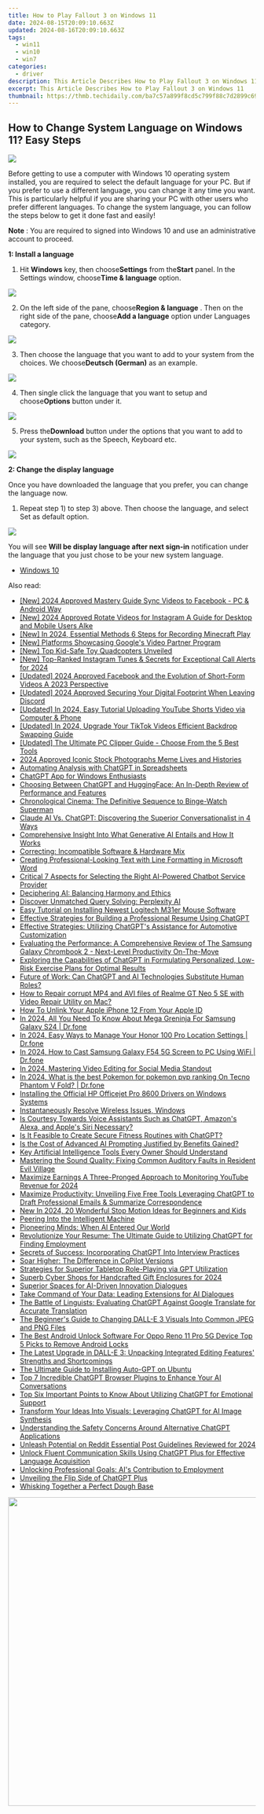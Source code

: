 ```yaml
---
title: How to Play Fallout 3 on Windows 11
date: 2024-08-15T20:09:10.663Z
updated: 2024-08-16T20:09:10.663Z
tags:
  - win11
  - win10
  - win7
categories:
  - driver
description: This Article Describes How to Play Fallout 3 on Windows 11
excerpt: This Article Describes How to Play Fallout 3 on Windows 11
thumbnail: https://thmb.techidaily.com/ba7c57a899f8cd5c799f88c7d2899c692ee461941eff0903eb250db9dc660efe.jpg
---
```


## How to Change System Language on Windows 11? Easy Steps

![](https://images.drivereasy.com/wp-content/uploads/2016/12/img_5860b3b1da273-600x408.jpg)
  
 Before getting to use a computer with Windows 10 operating system installed, you are required to select the default language for your PC. But if you prefer to use a different language, you can change it any time you want. This is particularly helpful if you are sharing your PC with other users who prefer different languages. To change the system language, you can follow the steps below to get it done fast and easily!
  
**Note** : You are required to signed into Windows 10 and use an administrative account to proceed.
  
**1: Install a language**
  
 1) Hit **Windows** key, then choose**Settings** from the**Start** panel. In the Settings window, choose**Time & language** option.
  
![](https://images.drivereasy.com/wp-content/uploads/2016/12/img_5860b5b15b8b1-600x461.jpg)

 2) On the left side of the pane, choose**Region & language** . Then on the right side of the pane, choose**Add a language** option under Languages category.

![](https://images.drivereasy.com/wp-content/uploads/2016/12/img_5860b59fdc7c1-600x495.jpg)
  
 3) Then choose the language that you want to add to your system from the choices. We choose**Deutsch (German)** as an example.
  
![](https://images.drivereasy.com/wp-content/uploads/2016/12/img_5860c58dd9435-600x504.jpg)
  
 4) Then single click the language that you want to setup and choose**Options** button under it.  
  
![](https://images.drivereasy.com/wp-content/uploads/2016/12/img_5860b6898c198-600x498.jpg)
  
 5) Press the**Download** button under the options that you want to add to your system, such as the Speech, Keyboard etc.
  
![](https://images.drivereasy.com/wp-content/uploads/2016/12/img_5860c737317b3-600x501.jpg)
  
**2: Change the display language**
  
 Once you have downloaded the language that you prefer, you can change the language now.
  
 1) Repeat step 1) to step 3) above. Then choose the language, and select Set as default option.
  
![](https://images.drivereasy.com/wp-content/uploads/2016/12/img_5860ca0636ea1-600x504.jpg)
  
 You will see **Will be display language after next sign-in** notification under the language that you just chose to be your new system language.

* [Windows 10](https://tools.techidaily.com/drivereasy/download/)

<ins class="adsbygoogle"
     style="display:block"
     data-ad-format="autorelaxed"
     data-ad-client="ca-pub-7571918770474297"
     data-ad-slot="1223367746"></ins>



<ins class="adsbygoogle"
     style="display:block"
     data-ad-client="ca-pub-7571918770474297"
     data-ad-slot="8358498916"
     data-ad-format="auto"
     data-full-width-responsive="true"></ins>

<span class="atpl-alsoreadstyle">Also read:</span>
<div><ul>
<li><a href="https://facebook-video-content.techidaily.com/new-2024-approved-mastery-guide-sync-videos-to-facebook-pc-and-android-way/"><u>[New] 2024 Approved  Mastery Guide  Sync Videos to Facebook - PC & Android Way</u></a></li>
<li><a href="https://instagram-video-recordings.techidaily.com/new-2024-approved-rotate-videos-for-instagram-a-guide-for-desktop-and-mobile-users-alke/"><u>[New] 2024 Approved  Rotate Videos for Instagram  A Guide for Desktop and Mobile Users Alke</u></a></li>
<li><a href="https://video-screen-grab.techidaily.com/new-in-2024-essential-methods-6-steps-for-recording-minecraft-play/"><u>[New] In 2024, Essential Methods  6 Steps for Recording Minecraft Play</u></a></li>
<li><a href="https://youtube-help.techidaily.com/new-platforms-showcasing-googles-video-partner-program/"><u>[New] Platforms Showcasing Google's Video Partner Program</u></a></li>
<li><a href="https://some-tips.techidaily.com/new-top-kid-safe-toy-quadcopters-unveiled/"><u>[New] Top Kid-Safe Toy Quadcopters Unveiled</u></a></li>
<li><a href="https://fox-info.techidaily.com/new-top-ranked-instagram-tunes-and-secrets-for-exceptional-call-alerts-for-2024/"><u>[New] Top-Ranked Instagram Tunes & Secrets for Exceptional Call Alerts for 2024</u></a></li>
<li><a href="https://facebook-clips.techidaily.com/updated-2024-approved-facebook-and-the-evolution-of-short-form-videos-a-2023-perspective/"><u>[Updated] 2024 Approved  Facebook and the Evolution of Short-Form Videos  A 2023 Perspective</u></a></li>
<li><a href="https://discord-videos.techidaily.com/updated-2024-approved-securing-your-digital-footprint-when-leaving-discord/"><u>[Updated] 2024 Approved  Securing Your Digital Footprint When Leaving Discord</u></a></li>
<li><a href="https://facebook-record-videos.techidaily.com/updated-in-2024-easy-tutorial-uploading-youtube-shorts-video-via-computer-and-phone/"><u>[Updated] In 2024, Easy Tutorial  Uploading YouTube Shorts Video via Computer & Phone</u></a></li>
<li><a href="https://tiktok-videos.techidaily.com/updated-in-2024-upgrade-your-tiktok-videos-efficient-backdrop-swapping-guide/"><u>[Updated] In 2024, Upgrade Your TikTok Videos  Efficient Backdrop Swapping Guide</u></a></li>
<li><a href="https://screen-mirroring-recording.techidaily.com/updated-the-ultimate-pc-clipper-guide-choose-from-the-5-best-tools/"><u>[Updated] The Ultimate PC Clipper Guide - Choose From the 5 Best Tools</u></a></li>
<li><a href="https://some-knowledge.techidaily.com/2024-approved-iconic-stock-photographs-meme-lives-and-histories/"><u>2024 Approved  Iconic Stock Photographs  Meme Lives and Histories</u></a></li>
<li><a href="https://tech-hub.techidaily.com/automating-analysis-with-chatgpt-in-spreadsheets/"><u>Automating Analysis with ChatGPT in Spreadsheets</u></a></li>
<li><a href="https://tech-hub.techidaily.com/chatgpt-app-for-windows-enthusiasts/"><u>ChatGPT App for Windows Enthusiasts</u></a></li>
<li><a href="https://tech-hub.techidaily.com/choosing-between-chatgpt-and-huggingface-an-in-depth-review-of-performance-and-features/"><u>Choosing Between ChatGPT and HuggingFace: An In-Depth Review of Performance and Features</u></a></li>
<li><a href="https://tech-recovery.techidaily.com/chronological-cinema-the-definitive-sequence-to-binge-watch-superman/"><u>Chronological Cinema: The Definitive Sequence to Binge-Watch Superman</u></a></li>
<li><a href="https://tech-hub.techidaily.com/claude-ai-vs-chatgpt-discovering-the-superior-conversationalist-in-4-ways/"><u>Claude AI Vs. ChatGPT: Discovering the Superior Conversationalist in 4 Ways</u></a></li>
<li><a href="https://tech-hub.techidaily.com/comprehensive-insight-into-what-generative-ai-entails-and-how-it-works/"><u>Comprehensive Insight Into What Generative AI Entails and How It Works</u></a></li>
<li><a href="https://driver-install.techidaily.com/correcting-incompatible-software-and-hardware-mix/"><u>Correcting: Incompatible Software & Hardware Mix</u></a></li>
<li><a href="https://techtrends.techidaily.com/creating-professional-looking-text-with-line-formatting-in-microsoft-word/"><u>Creating Professional-Looking Text with Line Formatting in Microsoft Word</u></a></li>
<li><a href="https://tech-hub.techidaily.com/critical-7-aspects-for-selecting-the-right-ai-powered-chatbot-service-provider/"><u>Critical 7 Aspects for Selecting the Right AI-Powered Chatbot Service Provider</u></a></li>
<li><a href="https://tech-hub.techidaily.com/deciphering-ai-balancing-harmony-and-ethics/"><u>Deciphering AI: Balancing Harmony and Ethics</u></a></li>
<li><a href="https://tech-hub.techidaily.com/discover-unmatched-query-solving-perplexity-ai/"><u>Discover Unmatched Query Solving: Perplexity AI</u></a></li>
<li><a href="https://win-amazing.techidaily.com/easy-tutorial-on-installing-newest-logitech-m31er-mouse-software/"><u>Easy Tutorial on Installing Newest Logitech M31er Mouse Software</u></a></li>
<li><a href="https://tech-hub.techidaily.com/effective-strategies-for-building-a-professional-resume-using-chatgpt/"><u>Effective Strategies for Building a Professional Resume Using ChatGPT</u></a></li>
<li><a href="https://tech-hub.techidaily.com/effective-strategies-utilizing-chatgpts-assistance-for-automotive-customization/"><u>Effective Strategies: Utilizing ChatGPT's Assistance for Automotive Customization</u></a></li>
<li><a href="https://tech-hub.techidaily.com/evaluating-the-performance-a-comprehensive-review-of-the-samsung-galaxy-chrombook-2-next-level-productivity-on-the-move/"><u>Evaluating the Performance: A Comprehensive Review of The Samsung Galaxy Chrombook 2 - Next-Level Productivity On-The-Move</u></a></li>
<li><a href="https://tech-hub.techidaily.com/exploring-the-capabilities-of-chatgpt-in-formulating-personalized-low-risk-exercise-plans-for-optimal-results/"><u>Exploring the Capabilities of ChatGPT in Formulating Personalized, Low-Risk Exercise Plans for Optimal Results</u></a></li>
<li><a href="https://tech-hub.techidaily.com/future-of-work-can-chatgpt-and-ai-technologies-substitute-human-roles/"><u>Future of Work: Can ChatGPT and AI Technologies Substitute Human Roles?</u></a></li>
<li><a href="https://blog-min.techidaily.com/how-to-repair-corrupt-mp4-and-avi-files-of-realme-gt-neo-5-se-with-video-repair-utility-on-mac-by-stellar-video-repair-mobile-video-repair/"><u>How to Repair corrupt MP4 and AVI files of Realme GT Neo 5 SE with Video Repair Utility on Mac?</u></a></li>
<li><a href="https://apple-account.techidaily.com/how-to-unlink-your-apple-iphone-12-from-your-apple-id-by-drfone-ios/"><u>How To Unlink Your Apple iPhone 12 From Your Apple ID</u></a></li>
<li><a href="https://change-location.techidaily.com/in-2024-all-you-need-to-know-about-mega-greninja-for-samsung-galaxy-s24-drfone-by-drfone-virtual-android/"><u>In 2024, All You Need To Know About Mega Greninja For Samsung Galaxy S24 | Dr.fone</u></a></li>
<li><a href="https://android-location.techidaily.com/in-2024-easy-ways-to-manage-your-honor-100-pro-location-settings-drfone-by-drfone-virtual/"><u>In 2024, Easy Ways to Manage Your Honor 100 Pro Location Settings | Dr.fone</u></a></li>
<li><a href="https://screen-mirror.techidaily.com/in-2024-how-to-cast-samsung-galaxy-f54-5g-screen-to-pc-using-wifi-drfone-by-drfone-android/"><u>In 2024, How to Cast Samsung Galaxy F54 5G Screen to PC Using WiFi | Dr.fone</u></a></li>
<li><a href="https://instagram-videos.techidaily.com/in-2024-mastering-video-editing-for-social-media-standout/"><u>In 2024, Mastering Video Editing for Social Media Standout</u></a></li>
<li><a href="https://android-pokemon-go.techidaily.com/in-2024-what-is-the-best-pokemon-for-pokemon-pvp-ranking-on-tecno-phantom-v-fold-drfone-by-drfone-virtual-android/"><u>In 2024, What is the best Pokemon for pokemon pvp ranking On Tecno Phantom V Fold? | Dr.fone</u></a></li>
<li><a href="https://hardware-help.techidaily.com/installing-the-official-hp-officejet-pro-8600-drivers-on-windows-systems/"><u>Installing the Official HP Officejet Pro 8600 Drivers on Windows Systems</u></a></li>
<li><a href="https://driver-error.techidaily.com/1721103424403-instantaneously-resolve-wireless-issues-windows/"><u>Instantaneously Resolve Wireless Issues, Windows</u></a></li>
<li><a href="https://tech-hub.techidaily.com/is-courtesy-towards-voice-assistants-such-as-chatgpt-amazons-alexa-and-apples-siri-necessary/"><u>Is Courtesy Towards Voice Assistants Such as ChatGPT, Amazon's Alexa, and Apple's Siri Necessary?</u></a></li>
<li><a href="https://tech-hub.techidaily.com/is-it-feasible-to-create-secure-fitness-routines-with-chatgpt/"><u>Is It Feasible to Create Secure Fitness Routines with ChatGPT?</u></a></li>
<li><a href="https://tech-hub.techidaily.com/is-the-cost-of-advanced-ai-prompting-justified-by-benefits-gained/"><u>Is the Cost of Advanced AI Prompting Justified by Benefits Gained?</u></a></li>
<li><a href="https://tech-hub.techidaily.com/key-artificial-intelligence-tools-every-owner-should-understand/"><u>Key Artificial Intelligence Tools Every Owner Should Understand</u></a></li>
<li><a href="https://sound-issues.techidaily.com/mastering-the-sound-quality-fixing-common-auditory-faults-in-resident-evil-village/"><u>Mastering the Sound Quality: Fixing Common Auditory Faults in Resident Evil Village</u></a></li>
<li><a href="https://youtube-help.techidaily.com/maximize-earnings-a-three-pronged-approach-to-monitoring-youtube-revenue-for-2024/"><u>Maximize Earnings  A Three-Pronged Approach to Monitoring YouTube Revenue for 2024</u></a></li>
<li><a href="https://tech-hub.techidaily.com/maximize-productivity-unveiling-five-free-tools-leveraging-chatgpt-to-draft-professional-emails-and-summarize-correspondence/"><u>Maximize Productivity: Unveiling Five Free Tools Leveraging ChatGPT to Draft Professional Emails & Summarize Correspondence</u></a></li>
<li><a href="https://meme-emoji.techidaily.com/new-in-2024-20-wonderful-stop-motion-ideas-for-beginners-and-kids/"><u>New In 2024, 20 Wonderful Stop Motion Ideas for Beginners and Kids</u></a></li>
<li><a href="https://tech-hub.techidaily.com/peering-into-the-intelligent-machine/"><u>Peering Into the Intelligent Machine</u></a></li>
<li><a href="https://tech-hub.techidaily.com/pioneering-minds-when-ai-entered-our-world/"><u>Pioneering Minds: When AI Entered Our World</u></a></li>
<li><a href="https://tech-hub.techidaily.com/revolutionize-your-resume-the-ultimate-guide-to-utilizing-chatgpt-for-finding-employment/"><u>Revolutionize Your Resume: The Ultimate Guide to Utilizing ChatGPT for Finding Employment</u></a></li>
<li><a href="https://tech-hub.techidaily.com/secrets-of-success-incorporating-chatgpt-into-interview-practices/"><u>Secrets of Success: Incorporating ChatGPT Into Interview Practices</u></a></li>
<li><a href="https://tech-hub.techidaily.com/soar-higher-the-difference-in-copilot-versions/"><u>Soar Higher: The Difference in CoPilot Versions</u></a></li>
<li><a href="https://tech-hub.techidaily.com/strategies-for-superior-tabletop-role-playing-via-gpt-utilization/"><u>Strategies for Superior Tabletop Role-Playing via GPT Utilization</u></a></li>
<li><a href="https://some-approaches.techidaily.com/superb-cyber-shops-for-handcrafted-gift-enclosures-for-2024/"><u>Superb Cyber Shops for Handcrafted Gift Enclosures for 2024</u></a></li>
<li><a href="https://tech-hub.techidaily.com/superior-spaces-for-ai-driven-innovation-dialogues/"><u>Superior Spaces for AI-Driven Innovation Dialogues</u></a></li>
<li><a href="https://tech-hub.techidaily.com/take-command-of-your-data-leading-extensions-for-ai-dialogues/"><u>Take Command of Your Data: Leading Extensions for AI Dialogues</u></a></li>
<li><a href="https://tech-hub.techidaily.com/the-battle-of-linguists-evaluating-chatgpt-against-google-translate-for-accurate-translation/"><u>The Battle of Linguists: Evaluating ChatGPT Against Google Translate for Accurate Translation</u></a></li>
<li><a href="https://tech-hub.techidaily.com/the-beginners-guide-to-changing-dall-e-3-visuals-into-common-jpeg-and-png-files/"><u>The Beginner's Guide to Changing DALL-E 3 Visuals Into Common JPEG and PNG Files</u></a></li>
<li><a href="https://sim-unlock.techidaily.com/the-best-android-unlock-software-for-oppo-reno-11-pro-5g-device-top-5-picks-to-remove-android-locks-by-drfone-android/"><u>The Best Android Unlock Software For Oppo Reno 11 Pro 5G Device Top 5 Picks to Remove Android Locks</u></a></li>
<li><a href="https://tech-hub.techidaily.com/the-latest-upgrade-in-dall-e-3-unpacking-integrated-editing-features-strengths-and-shortcomings/"><u>The Latest Upgrade in DALL-E 3: Unpacking Integrated Editing Features' Strengths and Shortcomings</u></a></li>
<li><a href="https://tech-hub.techidaily.com/the-ultimate-guide-to-installing-auto-gpt-on-ubuntu/"><u>The Ultimate Guide to Installing Auto-GPT on Ubuntu</u></a></li>
<li><a href="https://tech-hub.techidaily.com/top-7-incredible-chatgpt-browser-plugins-to-enhance-your-ai-conversations/"><u>Top 7 Incredible ChatGPT Browser Plugins to Enhance Your AI Conversations</u></a></li>
<li><a href="https://tech-hub.techidaily.com/top-six-important-points-to-know-about-utilizing-chatgpt-for-emotional-support/"><u>Top Six Important Points to Know About Utilizing ChatGPT for Emotional Support</u></a></li>
<li><a href="https://tech-hub.techidaily.com/transform-your-ideas-into-visuals-leveraging-chatgpt-for-ai-image-synthesis/"><u>Transform Your Ideas Into Visuals: Leveraging ChatGPT for AI Image Synthesis</u></a></li>
<li><a href="https://tech-hub.techidaily.com/understanding-the-safety-concerns-around-alternative-chatgpt-applications/"><u>Understanding the Safety Concerns Around Alternative ChatGPT Applications</u></a></li>
<li><a href="https://some-approaches.techidaily.com/unleash-potential-on-reddit-essential-post-guidelines-reviewed-for-2024/"><u>Unleash Potential on Reddit  Essential Post Guidelines Reviewed for 2024</u></a></li>
<li><a href="https://tech-hub.techidaily.com/unlock-fluent-communication-skills-using-chatgpt-plus-for-effective-language-acquisition/"><u>Unlock Fluent Communication Skills Using ChatGPT Plus for Effective Language Acquisition</u></a></li>
<li><a href="https://tech-hub.techidaily.com/unlocking-professional-goals-ais-contribution-to-employment/"><u>Unlocking Professional Goals: AI's Contribution to Employment</u></a></li>
<li><a href="https://tech-hub.techidaily.com/unveiling-the-flip-side-of-chatgpt-plus/"><u>Unveiling the Flip Side of ChatGPT Plus</u></a></li>
<li><a href="https://tech-hub.techidaily.com/whisking-together-a-perfect-dough-base/"><u>Whisking Together a Perfect Dough Base</u></a></li>
</ul></div>

<!-- affiliate ads begin -->
<a href="https://thefitville.pxf.io/c/5597632/1526796/15852" target="_top" id="1526796"><img src="//a.impactradius-go.com/display-ad/15852-1526796" border="0" alt="" width="1200" height="628"/></a><img height="0" width="0" src="https://imp.pxf.io/i/5597632/1526796/15852" style="position:absolute;visibility:hidden;" border="0" />
<!-- affiliate ads end -->